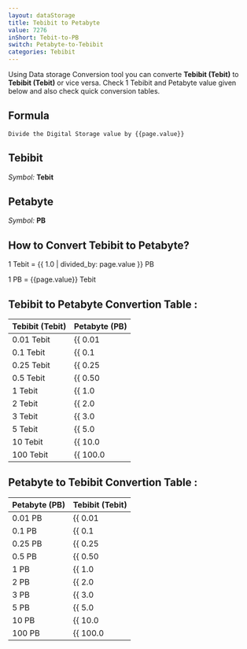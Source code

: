 ```yaml
---
layout: dataStorage
title: Tebibit to Petabyte
value: 7276
inShort: Tebit-to-PB
switch: Petabyte-to-Tebibit
categories: Tebibit
---
```


Using Data storage Conversion tool you can converte **Tebibit (Tebit)** to **Tebibit (Tebit)** or vice versa. Check 1 Tebibit and Petabyte value given below and also check quick conversion tables.

## Formula
`Divide the Digital Storage value by {{page.value}}`

## Tebibit
*Symbol:* **Tebit**

## Petabyte
*Symbol:* **PB**

## How to Convert Tebibit to Petabyte?

1 Tebit = {{ 1.0 | divided_by: page.value }} PB

1 PB = {{page.value}} Tebit


## Tebibit to Petabyte Convertion Table :

| Tebibit (Tebit) | Petabyte (PB) |
| ---- | ---- |
| 0.01 Tebit | {{ 0.01 | divided_by: page.value }} PB |
| 0.1 Tebit | {{ 0.1 | divided_by: page.value }} PB |
| 0.25 Tebit | {{ 0.25 | divided_by: page.value }} PB |
| 0.5 Tebit | {{ 0.50 | divided_by: page.value }} PB |
| 1 Tebit | {{ 1.0 | divided_by: page.value }} PB |
| 2 Tebit | {{ 2.0 | divided_by: page.value }} PB |
| 3 Tebit | {{ 3.0 | divided_by: page.value }} PB |
| 5 Tebit | {{ 5.0 | divided_by: page.value }} PB |
| 10 Tebit | {{ 10.0 | divided_by: page.value }} PB |
| 100 Tebit | {{ 100.0 | divided_by: page.value }} PB |

## Petabyte to Tebibit Convertion Table :

| Petabyte (PB) | Tebibit (Tebit) |
| ---- | ---- |
| 0.01 PB | {{ 0.01 | times: page.value }} Tebit |
| 0.1 PB | {{ 0.1 | times: page.value }} Tebit |
| 0.25 PB | {{ 0.25 | times: page.value }} Tebit |
| 0.5 PB | {{ 0.50 | times: page.value }} Tebit |
| 1 PB | {{ 1.0 | times: page.value }} Tebit |
| 2 PB | {{ 2.0 | times: page.value }} Tebit |
| 3 PB | {{ 3.0 | times: page.value }} Tebit |
| 5 PB | {{ 5.0 | times: page.value }} Tebit |
| 10 PB | {{ 10.0 | times: page.value }} Tebit |
| 100 PB | {{ 100.0 | times: page.value }} Tebit |


<script>
document.getElementById('selectInput')[15].selected = true
document.getElementById('selectOutput')[20].selected = true
</script>
